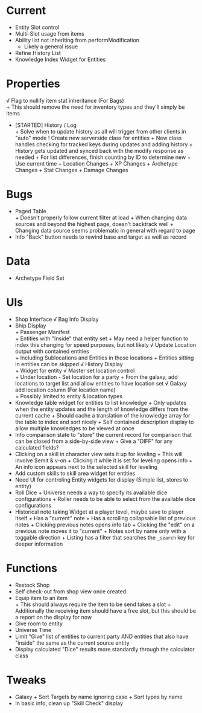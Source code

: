 # Current
+ Entity Slot control
+ Multi-Slot usage from items
+ Ability list not inheriting from performModification
	+ Likely a general issue
+ Refine History List
+ Knowledge Index Widget for Entities

# Properties
√ Flag to nullify item stat inheritance (For Bags)  
        + This should remove the need for inventory types and they'll simply be items
+ [STARTED] History / Log  
		+ Solve when to update history as all will trigger from other clients in "auto" mode
				! Create new serverside class for entities
				+ New class handles checking for tracked keys during updates and adding history
				+ History gets updated and synced back with the modify response as needed
		+ For list differences, finish counting by ID to determine new
        + Use current time
        + Location Changes
        + XP Changes
        + Archetype Changes
        + Stat Changes
        + Damage Changes

# Bugs
+ Paged Table  
        + Doesn't properly follow current filter at load
        + When changing data sources and beyond the highest page, doesn't backtrack well
        + Changing data source seems problematic in general with regard to page
+ Info "Back" button needs to rewind base and target as well as record

# Data
+ Archetype Field Set

# UIs
+ Shop Interface
√ Bag Info Display
+ Ship Display  
        + Passenger Manifest  
                + Entities with "Inside" that entity set
                + May need a helper function to index this changing for speed purposes, but not likely
√ Update Location output with contained entities  
        + Including Sublocations and Entities in those locations
        + Entities sitting in entities can be skipped
√ History Display  
        + Widget for entity
√ Master set location control  
        + Under location - Set location for a party
        + From the galaxy, add locations to target list and allow entities to have location set
√ Galaxy add location column (For location name)  
        + Possibly limited to entity & location types
+ Knowledge table widget for entities to list knowledge
		+ Only updates when the entity updates and the length of knowledge differs from the current cache
		+ Should cache a translation of the knowledge array for the table to index and sort nicely
		+ Self contained description display to allow multiple knowledges to be viewed at once
+ Info comparison state to "store" the current record for comparison that can be closed from a side-by-side view
		+ Give a "DIFF" for any calculated fields?
+ Clicking on a skill in character view sets it up for leveling
		+ This will involve $emit & v-on
		+ Clicking it while it is set for leveling opens info
		+ An info icon appears next to the selected skill for leveling
+ Add custom skills to skill area widget for entities
+ Need UI for controling Entity widgets for display (Simple list, stores to entity)
+ Roll Dice
		+ Universe needs a way to specify its available dice configurations
		+ Roller needs to be able to select from the available dice configurations
+ Historical note taking Widget at a player level, maybe save to player itself
		+ Has a "current" note
		+ Has a scrolling collapsable list of previous notes
		+ Clicking previous notes opens info tab
		+ Clicking the "edit" on a previous note moves it to "current"
		+ Notes sort by name only with a toggable direction
		+ Listing has a filter that searches the `_search` key for deeper information

# Functions
+ Restock Shop
+ Self check-out from shop view once created
+ Equip item to an item  
		+ This should always require the item to be send takes a slot
		+ Additionally the receiving item should have a free slot, but this should be a report on the display for now
+ Give room to entity
+ Universe Time
+ Limit "Give" list of entities to current party AND entities that also have "inside" the same as the current source entity
+ Display calculated "Dice" results more standardly through the calculator class

# Tweaks	
+ Galaxy
        + Sort Targets by name ignoring case
        + Sort types by name
+ In basic info, clean up "Skill Check" display
